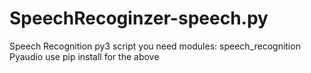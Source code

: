 # SpeechRecoginzer-speech.py
Speech Recognition  py3 script
you need modules: 
speech_recognition 
Pyaudio
use pip install for the above
